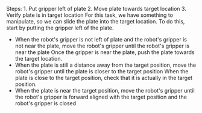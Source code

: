 
Steps:  1. Put gripper left of plate  2. Move plate towards target location  3. Verify plate is in target location
For this task, we have something to manipulate, so we can slide the plate into the target location. To do this, start by putting the gripper left of the plate.
- When the robot's gripper is not left of plate and the robot's gripper is not near the plate, move the robot's gripper until the robot's gripper is near the plate
Once the gripper is near the plate, push the plate towards the target location.
- When the plate is still a distance away from the target position, move the robot's gripper until the plate is closer to the target position
When the plate is close to the target position, check that it is actually in the target position.
- When the plate is near the target position, move the robot's gripper until the robot's gripper is forward aligned with the target position and the robot's gripper is closed